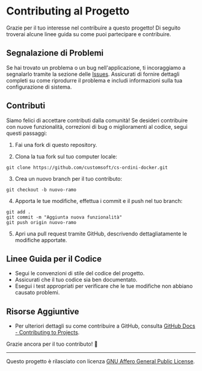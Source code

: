 # Contributing al Progetto

Grazie per il tuo interesse nel contribuire a questo progetto! Di seguito troverai alcune linee guida su come puoi partecipare e contribuire.

## Segnalazione di Problemi

Se hai trovato un problema o un bug nell'applicazione, ti incoraggiamo a segnalarlo tramite la sezione delle [Issues](https://github.com/customsoft/cs-ordini-docker/issues). Assicurati di fornire dettagli completi su come riprodurre il problema e includi informazioni sulla tua configurazione di sistema.

## Contributi

Siamo felici di accettare contributi dalla comunità! Se desideri contribuire con nuove funzionalità, correzioni di bug o miglioramenti al codice, segui questi passaggi:

1. Fai una fork di questo repository.

2. Clona la tua fork sul tuo computer locale:

```
git clone https://github.com/customsoft/cs-ordini-docker.git
```

3. Crea un nuovo branch per il tuo contributo:

```
git checkout -b nuovo-ramo
```

4. Apporta le tue modifiche, effettua i commit e il push nel tuo branch:

```
git add .
git commit -m "Aggiunta nuova funzionalità"
git push origin nuovo-ramo
```

5. Apri una pull request tramite GitHub, descrivendo dettagliatamente le modifiche apportate.

## Linee Guida per il Codice

- Segui le convenzioni di stile del codice del progetto.
- Assicurati che il tuo codice sia ben documentato.
- Esegui i test appropriati per verificare che le tue modifiche non abbiano causato problemi.

## Risorse Aggiuntive

- Per ulteriori dettagli su come contribuire a GitHub, consulta [GitHub Docs - Contributing to Projects](https://docs.github.com/en/free-pro-team@latest/github/getting-started-with-github/contributing-to-projects).

Grazie ancora per il tuo contributo! 🎉

---

Questo progetto è rilasciato con licenza [GNU Affero General Public License](LICENSE.md).
